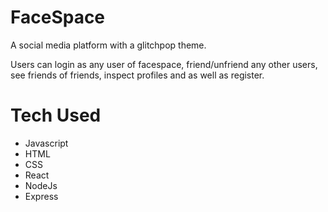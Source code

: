 # FaceSpace
A social media platform with a glitchpop theme. 

Users can login as any user of facespace, friend/unfriend any other users, see friends of friends, inspect profiles and as well as register.

# Tech Used

- Javascript
- HTML
- CSS
- React
- NodeJs
- Express

